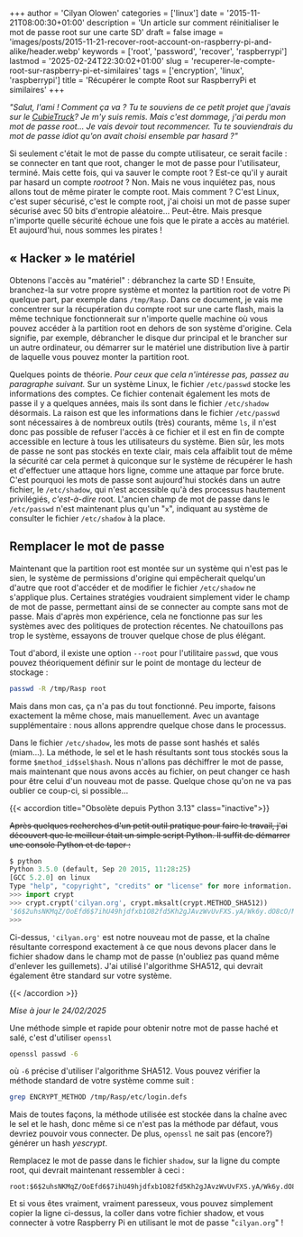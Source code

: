 +++
author = 'Cilyan Olowen'
categories = ['linux']
date = '2015-11-21T08:00:30+01:00'
description = 'Un article sur comment réinitialiser le mot de passe root sur une carte SD'
draft = false
image = 'images/posts/2015-11-21-recover-root-account-on-raspberry-pi-and-alike/header.webp'
keywords = ['root', 'password', 'recover', 'raspberrypi']
lastmod = '2025-02-24T22:30:02+01:00'
slug = 'recuperer-le-compte-root-sur-raspberry-pi-et-similaires'
tags = ['encryption', 'linux', 'raspberrypi']
title = 'Récupérer le compte Root sur RaspberryPi et similaires'
+++

_"Salut, l'ami ! Comment ça va ? Tu te souviens de ce petit projet que j'avais
sur le [CubieTruck](http://cubieboard.org/)? Je m'y suis remis. Mais c'est
dommage, j'ai perdu mon mot de passe root... Je vais devoir tout recommencer. Tu
te souviendrais du mot de passe idiot qu'on avait choisi ensemble par hasard ?"_

Si seulement c'était le mot de passe du compte utilisateur, ce serait facile :
se connecter en tant que root, changer le mot de passe pour l'utilisateur,
terminé. Mais cette fois, qui va sauver le compte root ? Est-ce qu'il y aurait
par hasard un compte _rootroot_ ? Non. Mais ne vous inquiétez pas, nous allons
tout de même pirater le compte root. Mais comment ? C'est Linux, c'est super
sécurisé, c'est le compte root, j'ai choisi un mot de passe super sécurisé avec
50 bits d'entropie aléatoire... Peut-être. Mais presque n'importe quelle
sécurité échoue une fois que le pirate a accès au matériel. Et aujourd'hui, nous
sommes les pirates !

## « Hacker » le matériel

Obtenons l'accès au "matériel" : débranchez la carte SD ! Ensuite, branchez-la
sur votre propre système et montez la partition root de votre Pi quelque part,
par exemple dans `/tmp/Rasp`. Dans ce document, je vais me concentrer sur la
récupération du compte root sur une carte flash, mais la même technique
fonctionnerait sur n'importe quelle machine où vous pouvez accéder à la
partition root en dehors de son système d'origine. Cela signifie, par exemple,
débrancher le disque dur principal et le brancher sur un autre ordinateur, ou
démarrer sur le matériel une distribution live à partir de laquelle vous pouvez
monter la partition root.

Quelques points de théorie. _Pour ceux que cela n'intéresse pas, passez au
paragraphe suivant._ Sur un système Linux, le fichier `/etc/passwd` stocke les
informations des comptes. Ce fichier contenait également les mots de passe il y
a quelques années, mais ils sont dans le fichier `/etc/shadow` désormais. La
raison est que les informations dans le fichier `/etc/passwd` sont nécessaires à
de nombreux outils (très) courants, même `ls`, il n'est donc pas possible de
refuser l'accès à ce fichier et il est en fin de compte accessible en lecture à
tous les utilisateurs du système. Bien sûr, les mots de passe ne sont pas
stockés en texte clair, mais cela affaiblit tout de même la sécurité car cela
permet à quiconque sur le système de récupérer le hash et d'effectuer une
attaque hors ligne, comme une attaque par force brute. C'est pourquoi les mots
de passe sont aujourd'hui stockés dans un autre fichier, le `/etc/shadow`, qui
n'est accessible qu'à des processus hautement privilégiés, _c'est-à-dire_ root.
L'ancien champ de mot de passe dans le `/etc/passwd` n'est maintenant plus qu'un
"`x`", indiquant au système de consulter le fichier `/etc/shadow` à la place.

## Remplacer le mot de passe

Maintenant que la partition root est montée sur un système qui n'est pas le
sien, le système de permissions d'origine qui empêcherait quelqu'un d'autre que
root d'accéder et de modifier le fichier `/etc/shadow` ne s'applique plus.
Certaines stratégies voudraient simplement vider le champ de mot de passe,
permettant ainsi de se connecter au compte sans mot de passe. Mais d'après mon
expérience, cela ne fonctionne pas sur les systèmes avec des politiques de
protection récentes. Ne chatouillons pas trop le système, essayons de trouver
quelque chose de plus élégant.

Tout d'abord, il existe une option `--root` pour l'utilitaire `passwd`, que vous
pouvez théoriquement définir sur le point de montage du lecteur de stockage :

```bash
passwd -R /tmp/Rasp root
```

Mais dans mon cas, ça n'a pas du tout fonctionné. Peu importe, faisons
exactement la même chose, mais manuellement. Avec un avantage supplémentaire :
nous allons apprendre quelque chose dans le processus.

Dans le fichier `/etc/shadow`, les mots de passe sont hashés et salés (miam...).
La méthode, le sel et le hash résultants sont tous stockés sous la forme
`$method_id$sel$hash`. Nous n'allons pas déchiffrer le mot de passe, mais
maintenant que nous avons accès au fichier, on peut changer ce hash pour être
celui d'un nouveau mot de passe. Quelque chose qu'on ne va pas oublier ce
coup-ci, si possible…

{{< accordion title="Obsolète depuis Python 3.13" class="inactive">}}

~~Après quelques recherches d'un petit outil pratique pour faire le travail,
j'ai découvert que le meilleur était un simple script Python. Il suffit de
démarrer une console Python et de taper :~~

```python
$ python
Python 3.5.0 (default, Sep 20 2015, 11:28:25)
[GCC 5.2.0] on linux
Type "help", "copyright", "credits" or "license" for more information.
>>> import crypt
>>> crypt.crypt('cilyan.org', crypt.mksalt(crypt.METHOD_SHA512))
'$6$2uhsNKMqZ/OoEfd6$7ihU49hjdfxb1O82fd5Kh2gJAvzWvUvFXS.yA/Wk6y.dO8cO/MBMWpJ4fyIol9BUYph.9seJ7wb2TqCjaaNHc.'
>>>
```

Ci-dessus, `'cilyan.org'` est notre nouveau mot de passe, et la chaîne
résultante correspond exactement à ce que nous devons placer dans le fichier
shadow dans le champ mot de passe (n'oubliez pas quand même d'enlever les
guillemets). J'ai utilisé l'algorithme SHA512, qui devrait également être
standard sur votre système.

{{< /accordion >}}

_Mise à jour le 24/02/2025_

Une méthode simple et rapide pour obtenir notre mot de passe haché et salé,
c'est d'utiliser `openssl`

```bash
openssl passwd -6
```

où `-6` précise d'utiliser l'algorithme SHA512. Vous pouvez vérifier la méthode
standard de votre système comme suit :

```bash
grep ENCRYPT_METHOD /tmp/Rasp/etc/login.defs
```

Mais de toutes façons, la méthode utilisée est stockée dans la chaîne avec le
sel et le hash, donc même si ce n'est pas la méthode par défaut, vous devriez
pouvoir vous connecter. De plus, `openssl` ne sait pas (encore?) générer un hash
_yescrypt_.

Remplacez le mot de passe dans le fichier `shadow`, sur la ligne du compte root,
qui devrait maintenant ressembler à ceci :

```plaintext
root:$6$2uhsNKMqZ/OoEfd6$7ihU49hjdfxb1O82fd5Kh2gJAvzWvUvFXS.yA/Wk6y.dO8cO/MBMWpJ4fyIol9BUYph.9seJ7wb2TqCjaaNHc.:15735::::::
```

Et si vous êtes vraiment, vraiment paresseux, vous pouvez simplement copier la
ligne ci-dessus, la coller dans votre fichier shadow, et vous connecter à votre
Raspberry Pi en utilisant le mot de passe "`cilyan.org`" !

